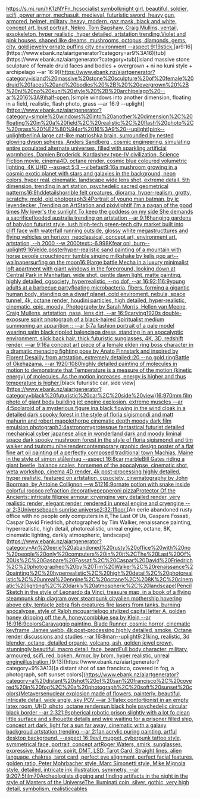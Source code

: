 [<https://s.mj.run/hK1zNYFn_hc>](https://www.ebank.nz/aiartgenerator?category=%3Chttps%3A//s.mj.run/hK1zNYFn_hc%3E)[socialist symbol](https://www.ebank.nz/aiartgenerator?category=socialist%20symbol)[knight girl, beautiful, soldier, scifi, power armor, mechasuit, medieval, futuristic sword, heavy gun, armored, helmet, military, heavy, modern, gaz mask, black and white, concept art, bust portrait, Nekro, Tom Bagshaw, Craig Mullins, ventail, exsokeleton, hyper realistic, hyper detailed, artstation trending,](https://www.ebank.nz/aiartgenerator?category=knight%20girl%2C%20beautiful%2C%20soldier%2C%20scifi%2C%20power%20armor%2C%20mechasuit%2C%20medieval%2C%20futuristic%20sword%2C%20heavy%20gun%2C%20armored%2C%20helmet%2C%20military%2C%20heavy%2C%20modern%2C%20gaz%20mask%2C%20black%20and%20white%2C%20concept%20art%2C%20bust%20portrait%2C%20Nekro%2C%20Tom%20Bagshaw%2C%20Craig%20Mullins%2C%20ventail%2C%20exsokeleton%2C%20hyper%20realistic%2C%20hyper%20detailed%2C%20artstation%20trending%2C)[Violet and pink houses, shaped like dreams,  mushrooms, octopus, diamonds, gems, city, gold jewelry ornate puffins city environment --aspect 9:19](https://www.ebank.nz/aiartgenerator?category=Violet%20and%20pink%20houses%2C%20shaped%20like%20dreams%2C%20%20mushrooms%2C%20octopus%2C%20diamonds%2C%20gems%2C%20city%2C%20gold%20jewelry%20ornate%20puffins%20city%20environment%20--aspect%209%3A19)[stick.](https://www.ebank.nz/aiartgenerator?category=stick.)[ar9:16](https://www.ebank.nz/aiartgenerator?category=ar9%3A16)[tub](https://www.ebank.nz/aiartgenerator?category=tub)[island massive stone sculpture of female druid faces and bodies +  overgrown + ni no kuni style + archipelago --ar 16:9](https://www.ebank.nz/aiartgenerator?category=island%20massive%20stone%20sculpture%20of%20female%20druid%20faces%20and%20bodies%20%2B%20%20overgrown%20%2B%20ni%20no%20kuni%20style%20%2B%20archipelago%20--ar%2016%3A9)[half-open.](https://www.ebank.nz/aiartgenerator?category=half-open.)[simple windows into another dimension, floating in a field, realistic, flash photo, grass —ar 16:9 --uplight](https://www.ebank.nz/aiartgenerator?category=simple%20windows%20into%20another%20dimension%2C%20floating%20in%20a%20field%2C%20realistic%2C%20flash%20photo%2C%20grass%20%E2%80%94ar%2016%3A9%20--uplight)[pink](https://www.ebank.nz/aiartgenerator?category=pink)[--uplight](https://www.ebank.nz/aiartgenerator?category=--uplight)[berlin](https://www.ebank.nz/aiartgenerator?category=berlin)[A large cat-like matrioshka brain, surrounded by nested glowing dyson spheres, Anders Sandberg , cosmic engineering, simulating entire populated alternate universes, filled with sparkling artificial wormholes, Damien Broderick, Kardashev type-IV civilization, Science Fiction movie, cinema4D, octane render, cosmic blue coloured volumetric lighting, 4K UHD --aspect 5:3 --vibefast](https://www.ebank.nz/aiartgenerator?category=A%20large%20cat-like%20matrioshka%20brain%2C%20surrounded%20by%20nested%20glowing%20dyson%20spheres%2C%20Anders%20Sandberg%20%2C%20cosmic%20engineering%2C%20simulating%20entire%20populated%20alternate%20universes%2C%20filled%20with%20sparkling%20artificial%20wormholes%2C%20Damien%20Broderick%2C%20Kardashev%20type-IV%20civilization%2C%20Science%20Fiction%20movie%2C%20cinema4D%2C%20octane%20render%2C%20cosmic%20blue%20coloured%20volumetric%20lighting%2C%204K%20UHD%20--aspect%205%3A3%20--vibefast)[9:16](https://www.ebank.nz/aiartgenerator?category=9%3A16)[a mushroom growing in a cosmic exotic planet with stars and galaxies in the background, neon colors, hyper real, cinematic, landscape wide lens shot, extreme detail, 5th dimension, trending in art station, psychedelic sacred geometrical patterns](https://www.ebank.nz/aiartgenerator?category=a%20mushroom%20growing%20in%20a%20cosmic%20exotic%20planet%20with%20stars%20and%20galaxies%20in%20the%20background%2C%20neon%20colors%2C%20hyper%20real%2C%20cinematic%2C%20landscape%20wide%20lens%20shot%2C%20extreme%20detail%2C%205th%20dimension%2C%20trending%20in%20art%20station%2C%20psychedelic%20sacred%20geometrical%20patterns)[16:9](https://www.ebank.nz/aiartgenerator?category=16%3A9)[hd](https://www.ebank.nz/aiartgenerator?category=hd)[details](https://www.ebank.nz/aiartgenerator?category=details)[horrible felt creatures, diorama, hyper-realism, grotty, scratchy, mold, old photograph](https://www.ebank.nz/aiartgenerator?category=horrible%20felt%20creatures%2C%20diorama%2C%20hyper-realism%2C%20grotty%2C%20scratchy%2C%20mold%2C%20old%20photograph)[3:4](https://www.ebank.nz/aiartgenerator?category=3%3A4)[Portrait of young man batman, by jc leyendecker ,Trending on ArtStation and pixiv](https://www.ebank.nz/aiartgenerator?category=Portrait%20of%20young%20man%20batman%2C%20by%20jc%20leyendecker%20%2CTrending%20on%20ArtStation%20and%20pixiv)[light](https://www.ebank.nz/aiartgenerator?category=light)[If I'm a pagan of the good times My lover's the sunlight To keep the goddess on my side She demands a sacrifice](https://www.ebank.nz/aiartgenerator?category=If%20I%27m%20a%20pagan%20of%20the%20good%20times%20My%20lover%27s%20the%20sunlight%20To%20keep%20the%20goddess%20on%20my%20side%20She%20demands%20a%20sacrifice)[flooded australia trending on artstation --ar 9:16](https://www.ebank.nz/aiartgenerator?category=flooded%20australia%20trending%20on%20artstation%20--ar%209%3A16)[hanging gardens of babylon futurist style, lush high-tech green-tech city market built into cliff face with waterfall running outside, glossy white megastructtures and flying vehicles on horizon, neoclassical, concept art, environment art, artstation, --h 2000 --w 2000](https://www.ebank.nz/aiartgenerator?category=hanging%20gardens%20of%20babylon%20futurist%20style%2C%20lush%20high-tech%20green-tech%20city%20market%20built%20into%20cliff%20face%20with%20waterfall%20running%20outside%2C%20glossy%20white%20megastructtures%20and%20flying%20vehicles%20on%20horizon%2C%20neoclassical%2C%20concept%20art%2C%20environment%20art%2C%20artstation%2C%20--h%202000%20--w%202000)[text::-6.99](https://www.ebank.nz/aiartgenerator?category=text%3A%3A-6.99)[8K](https://www.ebank.nz/aiartgenerator?category=8K)[fear,](https://www.ebank.nz/aiartgenerator?category=fear%2C)[oni, burn](https://www.ebank.nz/aiartgenerator?category=oni%2C%20burn)[--uplight](https://www.ebank.nz/aiartgenerator?category=--uplight)[9:16](https://www.ebank.nz/aiartgenerator?category=9%3A16)[Velde,poster](https://www.ebank.nz/aiartgenerator?category=Velde%2Cposter)[hyper-realistic sand painting of a mountain with horse people crouching](https://www.ebank.nz/aiartgenerator?category=hyper-realistic%20sand%20painting%20of%20a%20mountain%20with%20horse%20people%20crouching)[mr tumble singing milkshake by kelis pop art](https://www.ebank.nz/aiartgenerator?category=mr%20tumble%20singing%20milkshake%20by%20kelis%20pop%20art)[--wallpaper](https://www.ebank.nz/aiartgenerator?category=--wallpaper)[surfing on the moon](https://www.ebank.nz/aiartgenerator?category=surfing%20on%20the%20moon)[16:9](https://www.ebank.nz/aiartgenerator?category=16%3A9)[large battle Mecha in a luxury minimalist loft apartment with giant windows in the foreground, looking down at Central Park in Manhattan, wide shot, gentle dawn light, matte painting, highly detailed, cgsociety, hyperrealistic, --no dof, --ar 16:9](https://www.ebank.nz/aiartgenerator?category=large%20battle%20Mecha%20in%20a%20luxury%20minimalist%20loft%20apartment%20with%20giant%20windows%20in%20the%20foreground%2C%20looking%20down%20at%20Central%20Park%20in%20Manhattan%2C%20wide%20shot%2C%20gentle%20dawn%20light%2C%20matte%20painting%2C%20highly%20detailed%2C%20cgsociety%2C%20hyperrealistic%2C%20--no%20dof%2C%20--ar%2016%3A9)[2:1](https://www.ebank.nz/aiartgenerator?category=2%3A1)[16:9](https://www.ebank.nz/aiartgenerator?category=16%3A9)[young adults at a barbecue party](https://www.ebank.nz/aiartgenerator?category=young%20adults%20at%20a%20barbecue%20party)[floating microbacteria, fibers, forming a gigantic human body, standing on a dwarf planet, cold enviroment, nebula, space tunnel, 4k, octane render, houdini particles, high detailed, hyper-realistic, cinematic, epic, moody, Photography by Sarah Morris, Hellen van Meene, Craig Mullens, artstation, nasa, lens dirt, --ar 16:9](https://www.ebank.nz/aiartgenerator?category=floating%20microbacteria%2C%20fibers%2C%20forming%20a%20gigantic%20human%20body%2C%20standing%20on%20a%20dwarf%20planet%2C%20cold%20enviroment%2C%20nebula%2C%20space%20tunnel%2C%204k%2C%20octane%20render%2C%20houdini%20particles%2C%20high%20detailed%2C%20hyper-realistic%2C%20cinematic%2C%20epic%2C%20moody%2C%20Photography%20by%20Sarah%20Morris%2C%20Hellen%20van%20Meene%2C%20Craig%20Mullens%2C%20artstation%2C%20nasa%2C%20lens%20dirt%2C%20--ar%2016%3A9)[carving](https://www.ebank.nz/aiartgenerator?category=carving)[1920s double-exposure spirit photograph of a black-haired Spiritualist medium summoning an apparition :: --ar 5:7](https://www.ebank.nz/aiartgenerator?category=1920s%20double-exposure%20spirit%20photograph%20of%20a%20black-haired%20Spiritualist%20medium%20summoning%20an%20apparition%20%3A%3A%20--ar%205%3A7)[a fashion portrait of a pale model wearing satin black rippled balenciaga dress, standing in an apocalyptic environment, slick back hair, thick futuristic sunglasses, 4K, 3D, redshift render, —ar 9:16](https://www.ebank.nz/aiartgenerator?category=a%20fashion%20portrait%20of%20a%20pale%20model%20wearing%20satin%20black%20rippled%20balenciaga%20dress%2C%20standing%20in%20an%20apocalyptic%20environment%2C%20slick%20back%20hair%2C%20thick%20futuristic%20sunglasses%2C%204K%2C%203D%2C%20redshift%20render%2C%20%E2%80%94ar%209%3A16)[a concept art piece of a female elden ring boss character in a dramatic menacing fighting pose by Anato Finnstark and inspired by Florent Desailly from artstation, extremely detailed::20 --no gold ring](https://www.ebank.nz/aiartgenerator?category=a%20concept%20art%20piece%20of%20a%20female%20elden%20ring%20boss%20character%20in%20a%20dramatic%20menacing%20fighting%20pose%20by%20Anato%20Finnstark%20and%20inspired%20by%20Florent%20Desailly%20from%20artstation%2C%20extremely%20detailed%3A%3A20%20--no%20gold%20ring)[Battle of Okehazama, --ar 1920:1080](https://www.ebank.nz/aiartgenerator?category=Battle%20of%20Okehazama%2C%20--ar%201920%3A1080)[highly detailed painting of molecules in motion to demonstrate that Temperature is a measure of the motion (kinetic energy) of molecules. As the motion increases, energy is higher and thus temperature is higher.](https://www.ebank.nz/aiartgenerator?category=highly%20detailed%20painting%20of%20molecules%20in%20motion%20to%20demonstrate%20that%20Temperature%20is%20a%20measure%20of%20the%20motion%20%28kinetic%20energy%29%20of%20molecules.%20As%20the%20motion%20increases%2C%20energy%20is%20higher%20and%20thus%20temperature%20is%20higher.)[black futuristic car, side view](https://www.ebank.nz/aiartgenerator?category=black%20futuristic%20car%2C%20side%20view)[16:9](https://www.ebank.nz/aiartgenerator?category=16%3A9)[70mm film photo of giant body building jet engine explosion, extreme muscles —ar 4:5](https://www.ebank.nz/aiartgenerator?category=70mm%20film%20photo%20of%20giant%20body%20building%20jet%20engine%20explosion%2C%20extreme%20muscles%20%E2%80%94ar%204%3A5)[polaroid of a mysterious figure ina black flowing in the wind cloak in a detailed dark spooky forest in the style of floria sigismondi and matt mahurin and robert mapplethorpe cinematic depth moody dark film emulsion photograph](https://www.ebank.nz/aiartgenerator?category=polaroid%20of%20a%20mysterious%20figure%20ina%20black%20flowing%20in%20the%20wind%20cloak%20in%20a%20detailed%20dark%20spooky%20forest%20in%20the%20style%20of%20floria%20sigismondi%20and%20matt%20mahurin%20and%20robert%20mapplethorpe%20cinematic%20depth%20moody%20dark%20film%20emulsion%20photograph)[3:4](https://www.ebank.nz/aiartgenerator?category=3%3A4)[astronomy](https://www.ebank.nz/aiartgenerator?category=astronomy)[grotesque fantastical futurist detailed mechanical cyber japanese alice in wonderland dark and moody liminal space dark spooky mushroom forest in the style of floria sigismondi and tim walker and tsutomu nihei](https://www.ebank.nz/aiartgenerator?category=grotesque%20fantastical%20futurist%20detailed%20mechanical%20cyber%20japanese%20alice%20in%20wonderland%20dark%20and%20moody%20liminal%20space%20dark%20spooky%20mushroom%20forest%20in%20the%20style%20of%20floria%20sigismondi%20and%20tim%20walker%20and%20tsutomu%20nihei)[render](https://www.ebank.nz/aiartgenerator?category=render)[contemporary graphic design poster of a flat fine art oil painting of a perfectly composed traditional town Machias, Maine in the style of simon stålenhag --aspect 16:8](https://www.ebank.nz/aiartgenerator?category=contemporary%20graphic%20design%20poster%20of%20a%20flat%20fine%20art%20oil%20painting%20of%20a%20perfectly%20composed%20traditional%20town%20Machias%2C%20Maine%20in%20the%20style%20of%20simon%20st%C3%A5lenhag%20--aspect%2016%3A8)[car,marble](https://www.ebank.nz/aiartgenerator?category=car%2Cmarble)[Bill Gates riding a giant beetle, balance scales, horsemen of the apocalypse, cinematic shot, weta workshop, cinema 4D render, 4k post-processing highly detailed, hyper realistic, featured on artstation, cgsociety, cinematography by John Boorman, by Antoine Collignon —w 512](https://www.ebank.nz/aiartgenerator?category=Bill%20Gates%20riding%20a%20giant%20beetle%2C%20balance%20scales%2C%20horsemen%20of%20the%20apocalypse%2C%20cinematic%20shot%2C%20weta%20workshop%2C%20cinema%204D%20render%2C%204k%20post-processing%20highly%20detailed%2C%20hyper%20realistic%2C%20featured%20on%20artstation%2C%20cgsociety%2C%20cinematography%20by%20John%20Boorman%2C%20by%20Antoine%20Collignon%20%E2%80%94w%20512)[16:9](https://www.ebank.nz/aiartgenerator?category=16%3A9)[ornate potion with snake inside colorful rococo refraction decorative](https://www.ebank.nz/aiartgenerator?category=ornate%20potion%20with%20snake%20inside%20colorful%20rococo%20refraction%20decorative)[pepperoni pizza](https://www.ebank.nz/aiartgenerator?category=pepperoni%20pizza)[Protector Of the Ancients::intricate filigree armour::cryengine very detailed render, very realistic render, elegant render, rendered in unreal engine and cryengine --ar 2:3](https://www.ebank.nz/aiartgenerator?category=Protector%20Of%20the%20Ancients%3A%3Aintricate%20filigree%20armour%3A%3Acryengine%20very%20detailed%20render%2C%20very%20realistic%20render%2C%20elegant%20render%2C%20rendered%20in%20unreal%20engine%20and%20cryengine%20--ar%202%3A3)[Universe](https://www.ebank.nz/aiartgenerator?category=Universe)[beach sunrise universe](https://www.ebank.nz/aiartgenerator?category=beach%20sunrise%20universe)[2:3](https://www.ebank.nz/aiartgenerator?category=2%3A3)[2:1](https://www.ebank.nz/aiartgenerator?category=2%3A1)[floor.](https://www.ebank.nz/aiartgenerator?category=floor.)[An eerie abandoned rusty office with no people only computers in it,The Last Of Us, Gaspare Fossati, Caspar David Friedrich, photographed by Tim Walker, renaissance painting, hyperrealistic, high detail, photorealistic, unreal engine, octane, 8K, cinematic lighting, darkly atmospheric, landscape](https://www.ebank.nz/aiartgenerator?category=An%20eerie%20abandoned%20rusty%20office%20with%20no%20people%20only%20computers%20in%20it%2CThe%20Last%20Of%20Us%2C%20Gaspare%20Fossati%2C%20Caspar%20David%20Friedrich%2C%20photographed%20by%20Tim%20Walker%2C%20renaissance%20painting%2C%20hyperrealistic%2C%20high%20detail%2C%20photorealistic%2C%20unreal%20engine%2C%20octane%2C%208K%2C%20cinematic%20lighting%2C%20darkly%20atmospheric%2C%20landscape)[Pencil Sketch in the style of Leonardo da Vinci, treasure map, in a book of a flying steampunk ship diagram over steampunk city](https://www.ebank.nz/aiartgenerator?category=Pencil%20Sketch%20in%20the%20style%20of%20Leonardo%20da%20Vinci%2C%20treasure%20map%2C%20in%20a%20book%20of%20a%20flying%20steampunk%20ship%20diagram%20over%20steampunk%20city)[alien mothership hovering above city, tentacle zebra fish creatures fire lasers from tanks, burning apocalypse, style of Ralph mcquarrie](https://www.ebank.nz/aiartgenerator?category=alien%20mothership%20hovering%20above%20city%2C%20tentacle%20zebra%20fish%20creatures%20fire%20lasers%20from%20tanks%2C%20burning%20apocalypse%2C%20style%20of%20Ralph%20mcquarrie)[logo stylized capital letter A, golden honey dripping off the A, honeycomb](https://www.ebank.nz/aiartgenerator?category=logo%20stylized%20capital%20letter%20A%2C%20golden%20honey%20dripping%20off%20the%20A%2C%20honeycomb)[blue sea by Klein --ar 16:9](https://www.ebank.nz/aiartgenerator?category=blue%20sea%20by%20Klein%20--ar%2016%3A9)[16:9](https://www.ebank.nz/aiartgenerator?category=16%3A9)[colors](https://www.ebank.nz/aiartgenerator?category=colors)[Caravaggio painting, Blade Runner, cosmic horror, cinematic keyframe, James webb, 4k post-processing highly detailed, smoke, Octane render discussions and studies --ar 16:8](https://www.ebank.nz/aiartgenerator?category=Caravaggio%20painting%2C%20Blade%20Runner%2C%20cosmic%20horror%2C%20cinematic%20keyframe%2C%20James%20webb%2C%204k%20post-processing%20highly%20detailed%2C%20smoke%2C%20Octane%20render%20discussions%20and%20studies%20--ar%2016%3A8)[man](https://www.ebank.nz/aiartgenerator?category=man)[--uplight](https://www.ebank.nz/aiartgenerator?category=--uplight)[9:21](https://www.ebank.nz/aiartgenerator?category=9%3A21)[king, realistic, 3d blender, octane, detailed organic, volcano, ash, golden jewel crown, stunningly beautiful, macro detail, face, beard](https://www.ebank.nz/aiartgenerator?category=king%2C%20realistic%2C%203d%20blender%2C%20octane%2C%20detailed%20organic%2C%20volcano%2C%20ash%2C%20golden%20jewel%20crown%2C%20stunningly%20beautiful%2C%20macro%20detail%2C%20face%2C%20beard)[Full body character, military, armoured, scifi, red, bokeh, Armor, by brom, hyper realistic, unreal engine](https://www.ebank.nz/aiartgenerator?category=Full%20body%20character%2C%20military%2C%20armoured%2C%20scifi%2C%20red%2C%20bokeh%2C%20Armor%2C%20by%20brom%2C%20hyper%20realistic%2C%20unreal%20engine)[illustration.](https://www.ebank.nz/aiartgenerator?category=illustration.)[9:13](https://www.ebank.nz/aiartgenerator?category=9%3A13)[a distant shot of san francisco, covered in fog, a photograph, soft sunset colors](https://www.ebank.nz/aiartgenerator?category=a%20distant%20shot%20of%20san%20francisco%2C%20covered%20in%20fog%2C%20a%20photograph%2C%20soft%20sunset%20colors)[Metaverse](https://www.ebank.nz/aiartgenerator?category=Metaverse)[nuclear explosion made of flowers, painterly, beautiful, intricate detail, wide angle, sky POV —ar 3:1](https://www.ebank.nz/aiartgenerator?category=nuclear%20explosion%20made%20of%20flowers%2C%20painterly%2C%20beautiful%2C%20intricate%20detail%2C%20wide%20angle%2C%20sky%20POV%20%E2%80%94ar%203%3A1)[latex contortionist in an empty latex room, UHD, photo, octane render](https://www.ebank.nz/aiartgenerator?category=latex%20contortionist%20in%20an%20empty%20latex%20room%2C%20UHD%2C%20photo%2C%20octane%20render)[sun black hole psychedelic circular black border --ar 2:3](https://www.ebank.nz/aiartgenerator?category=sun%20black%20hole%20psychedelic%20circular%20black%20border%20--ar%202%3A3)[21:9](https://www.ebank.nz/aiartgenerator?category=21%3A9)[spherical robotic prison slightly with a lot fo clean little surface and silhouette details and wire waiting for a prisoner filled ship, concept art dark, light for a sun far away, cinematic with a galaxy backgroud artstation trending --ar 2:1](https://www.ebank.nz/aiartgenerator?category=spherical%20robotic%20prison%20slightly%20with%20a%20lot%20fo%20clean%20little%20surface%20and%20silhouette%20details%20and%20wire%20waiting%20for%20a%20prisoner%20filled%20ship%2C%20concept%20art%20dark%2C%20light%20for%20a%20sun%20far%20away%2C%20cinematic%20with%20a%20galaxy%20backgroud%20artstation%20trending%20--ar%202%3A1)[an acrylic puring painting, artful desktop background, --aspect 16:9](https://www.ebank.nz/aiartgenerator?category=an%20acrylic%20puring%20painting%2C%20artful%20desktop%20background%2C%20--aspect%2016%3A9)[evil muppet, cyberpunk tattoo style, symmetrical face, portrait, concept art](https://www.ebank.nz/aiartgenerator?category=evil%20muppet%2C%20cyberpunk%20tattoo%20style%2C%20symmetrical%20face%2C%20portrait%2C%20concept%20art)[Roger Waters, smirk, sunglasses, expressive, Masculine, spirit, DMT, LSD, Tarot Card, Straight lines, alien language, chakras, tarot card, perfect eye alignment, perfect facial features, golden ratio, Peter Mohrbacher style, Marc Simonetti style, Mike Mignola style, detailed, intricate ink illustration, symmetry, --ar 9:20](https://www.ebank.nz/aiartgenerator?category=Roger%20Waters%2C%20smirk%2C%20sunglasses%2C%20expressive%2C%20Masculine%2C%20spirit%2C%20DMT%2C%20LSD%2C%20Tarot%20Card%2C%20Straight%20lines%2C%20alien%20language%2C%20chakras%2C%20tarot%20card%2C%20perfect%20eye%20alignment%2C%20perfect%20facial%20features%2C%20golden%20ratio%2C%20Peter%20Mohrbacher%20style%2C%20Marc%20Simonetti%20style%2C%20Mike%20Mignola%20style%2C%20detailed%2C%20intricate%20ink%20illustration%2C%20symmetry%2C%20--ar%209%3A20)[7:5](https://www.ebank.nz/aiartgenerator?category=7%3A5)[film](https://www.ebank.nz/aiartgenerator?category=film)[70](https://www.ebank.nz/aiartgenerator?category=70)[Archeologists digging and finding artifacts in the night in the style of Masters of the Universe](https://www.ebank.nz/aiartgenerator?category=Archeologists%20digging%20and%20finding%20artifacts%20in%20the%20night%20in%20the%20style%20of%20Masters%20of%20the%20Universe)[The Illuminati coin, silver, gothic, very high detail, symbolism, realistic](https://www.ebank.nz/aiartgenerator?category=The%20Illuminati%20coin%2C%20silver%2C%20gothic%2C%20very%20high%20detail%2C%20symbolism%2C%20realistic)[cables](https://www.ebank.nz/aiartgenerator?category=cables)